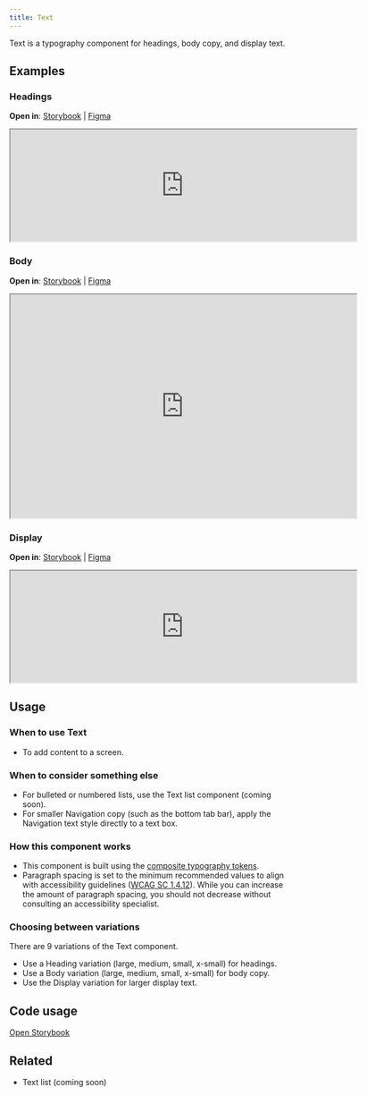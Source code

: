 ```yaml
---
title: Text
---
```


Text is a typography component for headings, body copy, and display text.

## Examples

### Headings
**Open in**: [Storybook](https://department-of-veterans-affairs.github.io/va-mobile-library/?path=/docs/text--heading)  |   [Figma](https://www.figma.com/design/Zzt8z60hCtdEzXx2GFWghH/%F0%9F%93%90-Component-Library---Design-System---VA-Mobile?node-id=7101-3675&t=iL0TKvx4LGQO6STF-4)
<iframe width="620" height="200" title="Image of component in Storybook" src="https://department-of-veterans-affairs.github.io/va-mobile-library/?path=/story/text--heading&full=1&shortcuts=false&singleStory=true" allowfullscreen></iframe>

### Body
**Open in**: [Storybook](https://department-of-veterans-affairs.github.io/va-mobile-library/?path=/docs/text--body)  |   [Figma](https://www.figma.com/design/Zzt8z60hCtdEzXx2GFWghH/%F0%9F%93%90-Component-Library---Design-System---VA-Mobile?node-id=7101-3675&t=iL0TKvx4LGQO6STF-4)
<iframe width="620" height="400" title="Image of component in Storybook" src="https://department-of-veterans-affairs.github.io/va-mobile-library/?path=/story/text--body&full=1&shortcuts=false&singleStory=true" allowfullscreen></iframe>

### Display
**Open in**: [Storybook](https://department-of-veterans-affairs.github.io/va-mobile-library/?path=/docs/text--display)  |   [Figma](https://www.figma.com/design/Zzt8z60hCtdEzXx2GFWghH/%F0%9F%93%90-Component-Library---Design-System---VA-Mobile?node-id=7101-3675&t=iL0TKvx4LGQO6STF-4)
<iframe width="620" height="200" title="Image of component in Storybook" src="https://department-of-veterans-affairs.github.io/va-mobile-library/?path=/story/text--display&full=1&shortcuts=false&singleStory=true" allowfullscreen></iframe>

## Usage

### When to use Text
- To add content to a screen.

### When to consider something else
- For bulleted or numbered lists, use the Text list component (coming soon).
- For smaller Navigation copy (such as the bottom tab bar), apply the Navigation text style directly to a text box.

### How this component works
- This component is built using the [composite typography tokens](/va-mobile-app/design/Foundation/Design%20tokens/Typography#text-styles).
- Paragraph spacing is set to the minimum recommended values to align with accessibility guidelines ([WCAG SC 1.4.12](https://www.w3.org/WAI/WCAG22/Understanding/text-spacing.html)). While you can increase the amount of paragraph spacing, you should not decrease without consulting an accessibility specialist.

### Choosing between variations
There are 9 variations of the Text component.
- Use a Heading variation (large, medium, small, x-small) for headings.
- Use a Body variation (large, medium, small, x-small) for body copy.
- Use the Display variation for larger display text.

## Code usage
[Open Storybook](https://department-of-veterans-affairs.github.io/va-mobile-library/?path=/docs/text--docs)

## Related
- Text list (coming soon)